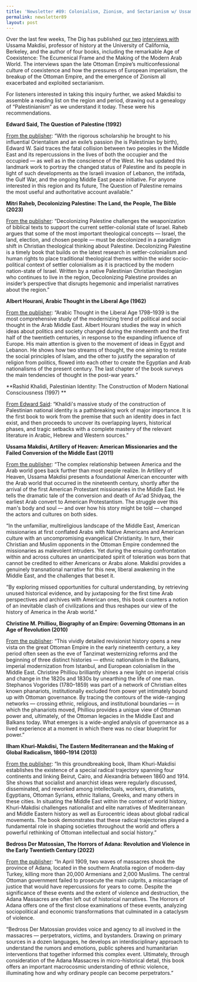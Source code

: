 ```yaml
---
title: 'Newsletter #89: Colonialism, Zionism, and Sectarianism w/ Ussama Makdisi'
permalink: newsletter89
layout: post
---
```


Over the last few weeks, The Dig has published [our two](https://thedigradio.com/podcast/age-of-coexistence-w-ussama-makdisi/) [interviews with](https://thedigradio.com/podcast/colonialism-zionism-sectarianism-w-ussama-makdisi/) Ussama Makdisi, professor of history at the University of California, Berkeley, and the author of four books, including the remarkable Age of Coexistence: The Ecumenical Frame and the Making of the Modern Arab World. The interviews span the late Ottoman Empire’s multiconfessional culture of coexistence and how the pressures of European imperialism, the breakup of the Ottoman Empire, and the emergence of Zionism all exacerbated and exploited sectarianism. 

For listeners interested in taking this inquiry further, we asked Makdisi to assemble a reading list on the region and period, drawing out a genealogy of “Palestinianism” as we understand it today. These were his recommendations. 

**Edward Said, The Question of Palestine (1992)**

[From the publisher](https://www.penguinrandomhouse.com/books/159795/the-question-of-palestine-by-edward-w-said/): “With the rigorous scholarship he brought to his influential Orientalism and an exile’s passion (he is Palestinian by birth), Edward W. Said traces the fatal collision between two peoples in the Middle East and its repercussions in the lives of both the occupier and the occupied — as well as in the conscience of the West. He has updated this landmark work to portray the changed status of Palestine and its people in light of such developments as the Israeli invasion of Lebanon, the intifada, the Gulf War, and the ongoing Middle East peace initiative. For anyone interested in this region and its future, The Question of Palestine remains the most useful and authoritative account available.”

**Mitri Raheb, Decolonizing Palestine: The Land, the People, The Bible (2023)**

[From the publisher](https://orbisbooks.com/products/9781626985490): “Decolonizing Palestine challenges the weaponization of biblical texts to support the current settler-colonial state of Israel. Raheb argues that some of the most important theological concepts — Israel, the land, election, and chosen people — must be decolonized in a paradigm shift in Christian theological thinking about Palestine. Decolonizing Palestine is a timely book that builds on the latest research in settler-colonialism and human rights to place traditional theological themes within the wider socio-political context of settler colonialism as it is practiced by the modern nation-state of Israel. Written by a native Palestinian Christian theologian who continues to live in the region, Decolonizing Palestine provides an insider’s perspective that disrupts hegemonic and imperialist narratives about the region.”

**Albert Hourani, Arabic Thought in the Liberal Age (1962)**

[From the publisher](https://www.cambridge.org/core/books/arabic-thought-in-the-liberal-age-17981939/7A4EC7064730DD272E74D76237EED2DE#fndtn-information): “Arabic Thought in the Liberal Age 1798–1939 is the most comprehensive study of the modernizing trend of political and social thought in the Arab Middle East. Albert Hourani studies the way in which ideas about politics and society changed during the nineteenth and the first half of the twentieth centuries, in response to the expanding influence of Europe. His main attention is given to the movement of ideas in Egypt and Lebanon. He shows how two streams of thought, the one aiming to restate the social principles of Islam, and the other to justify the separation of religion from politics, flowed into each other to create the Egyptian and Arab nationalisms of the present century. The last chapter of the book surveys the main tendencies of thought in the post-war years.”

**Rashid Khalidi, Palestinian Identity: The Construction of Modern National Consciousness (1997) **

[From Edward Said](https://cup.columbia.edu/book/palestinian-identity/9780231150743): “Khalidi's massive study of the construction of Palestinian national identity is a pathbreaking work of major importance. It is the first book to work from the premise that such an identity does in fact exist, and then proceeds to uncover its overlapping layers, historical phases, and tragic setbacks with a complete mastery of the relevant literature in Arabic, Hebrew and Western sources.” 

**Ussama Makdisi, Artillery of Heaven: American Missionaries and the Failed Conversion of the Middle East (2011)**

[From the publisher](https://www.cornellpress.cornell.edu/book/9780801457746/artillery-of-heaven/#bookTabs=1): “The complex relationship between America and the Arab world goes back further than most people realize. In Artillery of Heaven, Ussama Makdisi presents a foundational American encounter with the Arab world that occurred in the nineteenth century, shortly after the arrival of the first American Protestant missionaries in the Middle East. He tells the dramatic tale of the conversion and death of As'ad Shidyaq, the earliest Arab convert to American Protestantism. The struggle over this man's body and soul — and over how his story might be told — changed the actors and cultures on both sides.

“In the unfamiliar, multireligious landscape of the Middle East, American missionaries at first conflated Arabs with Native Americans and American culture with an uncompromising evangelical Christianity. In turn, their Christian and Muslim opponents in the Ottoman Empire condemned the missionaries as malevolent intruders. Yet during the ensuing confrontation within and across cultures an unanticipated spirit of toleration was born that cannot be credited to either Americans or Arabs alone. Makdisi provides a genuinely transnational narrative for this new, liberal awakening in the Middle East, and the challenges that beset it.

“By exploring missed opportunities for cultural understanding, by retrieving unused historical evidence, and by juxtaposing for the first time Arab perspectives and archives with American ones, this book counters a notion of an inevitable clash of civilizations and thus reshapes our view of the history of America in the Arab world.”

**Christine M. Philliou, Biography of an Empire: Governing Ottomans in an Age of Revolution (2010)**

[From the publisher](https://www.ucpress.edu/book/9780520266353/biography-of-an-empire): “This vividly detailed revisionist history opens a new vista on the great Ottoman Empire in the early nineteenth century, a key period often seen as the eve of Tanzimat westernizing reforms and the beginning of three distinct histories — ethnic nationalism in the Balkans, imperial modernization from Istanbul, and European colonialism in the Middle East. Christine Philliou brilliantly shines a new light on imperial crisis and change in the 1820s and 1830s by unearthing the life of one man. Stephanos Vogorides (1780–1859) was part of a network of Christian elites known phanariots, institutionally excluded from power yet intimately bound up with Ottoman governance. By tracing the contours of the wide-ranging networks — crossing ethnic, religious, and institutional boundaries — in which the phanariots moved, Philliou provides a unique view of Ottoman power and, ultimately, of the Ottoman legacies in the Middle East and Balkans today. What emerges is a wide-angled analysis of governance as a lived experience at a moment in which there was no clear blueprint for power.”

**Ilham Khuri-Makdisi, The Eastern Mediterranean and the Making of Global Radicalism, 1860–1914 (2013)**

[From the publisher](https://www.ucpress.edu/book/9780520280144/the-eastern-mediterranean-and-the-making-of-global-radicalism-1860-1914): “In this groundbreaking book, Ilham Khuri-Makdisi establishes the existence of a special radical trajectory spanning four continents and linking Beirut, Cairo, and Alexandria between 1860 and 1914. She shows that socialist and anarchist ideas were regularly discussed, disseminated, and reworked among intellectuals, workers, dramatists, Egyptians, Ottoman Syrians, ethnic Italians, Greeks, and many others in these cities. In situating the Middle East within the context of world history, Khuri-Makdisi challenges nationalist and elite narratives of Mediterranean and Middle Eastern history as well as Eurocentric ideas about global radical movements. The book demonstrates that these radical trajectories played a fundamental role in shaping societies throughout the world and offers a powerful rethinking of Ottoman intellectual and social history.”

**Bedross Der Matossian, The Horrors of Adana: Revolution and Violence in the Early Twentieth Century (2022)**

[From the publisher](https://www.sup.org/books/title/?id=26239): “In April 1909, two waves of massacres shook the province of Adana, located in the southern Anatolia region of modern-day Turkey, killing more than 20,000 Armenians and 2,000 Muslims. The central Ottoman government failed to prosecute the main culprits, a miscarriage of justice that would have repercussions for years to come. Despite the significance of these events and the extent of violence and destruction, the Adana Massacres are often left out of historical narratives. The Horrors of Adana offers one of the first close examinations of these events, analyzing sociopolitical and economic transformations that culminated in a cataclysm of violence.  

“Bedross Der Matossian provides voice and agency to all involved in the massacres — perpetrators, victims, and bystanders. Drawing on primary sources in a dozen languages, he develops an interdisciplinary approach to understand the rumors and emotions, public spheres and humanitarian interventions that together informed this complex event. Ultimately, through consideration of the Adana Massacres in micro-historical detail, this book offers an important macrocosmic understanding of ethnic violence, illuminating how and why ordinary people can become perpetrators.”
